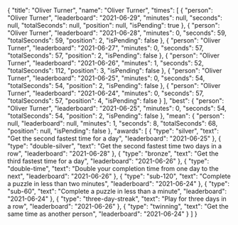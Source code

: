 {
  "title": "Oliver Turner",
  "name": "Oliver Turner",
  "times": [
    {
      "person": "Oliver Turner",
      "leaderboard": "2021-06-29",
      "minutes": null,
      "seconds": null,
      "totalSeconds": null,
      "position": null,
      "isPending": true
    },
    {
      "person": "Oliver Turner",
      "leaderboard": "2021-06-28",
      "minutes": 0,
      "seconds": 59,
      "totalSeconds": 59,
      "position": 2,
      "isPending": false
    },
    {
      "person": "Oliver Turner",
      "leaderboard": "2021-06-27",
      "minutes": 0,
      "seconds": 57,
      "totalSeconds": 57,
      "position": 2,
      "isPending": false
    },
    {
      "person": "Oliver Turner",
      "leaderboard": "2021-06-26",
      "minutes": 1,
      "seconds": 52,
      "totalSeconds": 112,
      "position": 3,
      "isPending": false
    },
    {
      "person": "Oliver Turner",
      "leaderboard": "2021-06-25",
      "minutes": 0,
      "seconds": 54,
      "totalSeconds": 54,
      "position": 2,
      "isPending": false
    },
    {
      "person": "Oliver Turner",
      "leaderboard": "2021-06-24",
      "minutes": 0,
      "seconds": 57,
      "totalSeconds": 57,
      "position": 4,
      "isPending": false
    }
  ],
  "best": {
    "person": "Oliver Turner",
    "leaderboard": "2021-06-25",
    "minutes": 0,
    "seconds": 54,
    "totalSeconds": 54,
    "position": 2,
    "isPending": false
  },
  "mean": {
    "person": null,
    "leaderboard": null,
    "minutes": 1,
    "seconds": 8,
    "totalSeconds": 68,
    "position": null,
    "isPending": false
  },
  "awards": [
    {
      "type": "silver",
      "text": "Get the second fastest time for a day",
      "leaderboard": "2021-06-25"
    },
    {
      "type": "double-silver",
      "text": "Get the second fastest time two days in a row",
      "leaderboard": "2021-06-28"
    },
    {
      "type": "bronze",
      "text": "Get the third fastest time for a day",
      "leaderboard": "2021-06-26"
    },
    {
      "type": "double-time",
      "text": "Double your completion time from one day to the next",
      "leaderboard": "2021-06-26"
    },
    {
      "type": "sub-120",
      "text": "Complete a puzzle in less than two minutes",
      "leaderboard": "2021-06-24"
    },
    {
      "type": "sub-60",
      "text": "Complete a puzzle in less than a minute",
      "leaderboard": "2021-06-24"
    },
    {
      "type": "three-day-streak",
      "text": "Play for three days in a row",
      "leaderboard": "2021-06-26"
    },
    {
      "type": "twinning",
      "text": "Get the same time as another person",
      "leaderboard": "2021-06-24"
    }
  ]
}